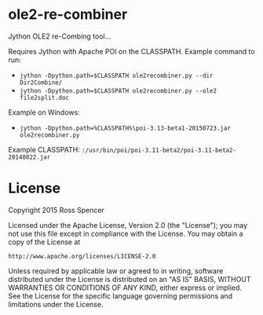 # ole2-re-combiner
Jython OLE2 re-Combing tool...

Requires Jython with Apache POI on the CLASSPATH. Example command to run:

* `jython -Dpython.path=$CLASSPATH ole2recombiner.py --dir Dir2Combine/`
* `jython -Dpython.path=$CLASSPATH ole2recombiner.py --ole2 file2split.doc`

Example on Windows: 

* `jython -Dpython.path=%CLASSPATH%\poi-3.13-beta1-20150723.jar ole2recombiner.py`

Example CLASSPATH: `:/usr/bin/poi/poi-3.11-beta2/poi-3.11-beta2-20140822.jar`

# License

Copyright 2015 Ross Spencer

Licensed under the Apache License, Version 2.0 (the "License");
you may not use this file except in compliance with the License.
You may obtain a copy of the License at

    http://www.apache.org/licenses/LICENSE-2.0

Unless required by applicable law or agreed to in writing, software
distributed under the License is distributed on an "AS IS" BASIS,
WITHOUT WARRANTIES OR CONDITIONS OF ANY KIND, either express or implied.
See the License for the specific language governing permissions and
limitations under the License.
